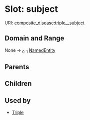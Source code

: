 
# Slot: subject




URI: [composite_disease:triple__subject](http://w3id.org/ontogpt/composite_disease/triple__subject)


## Domain and Range

None &#8594;  <sub>0..1</sub> [NamedEntity](NamedEntity.md)

## Parents


## Children


## Used by

 * [Triple](Triple.md)
